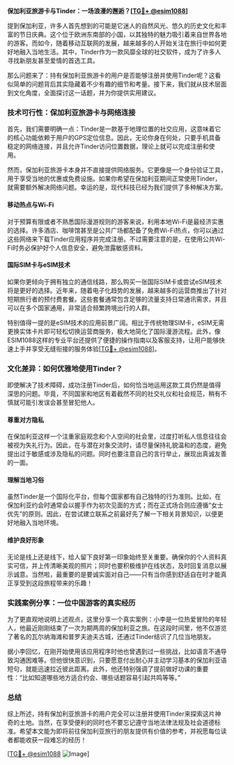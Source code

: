 **保加利亚旅游卡与Tinder：一场浪漫的邂逅？[[TG💪+ @esim1088](https://t.me/s/esim1088)]**

提到保加利亚，许多人首先想到的可能是它迷人的自然风光、悠久的历史文化和丰富的节日庆典。这个位于欧洲东南部的小国，以其独特的魅力吸引着来自世界各地的游客。而如今，随着移动互联网的发展，越来越多的人开始关注在旅行中如何更好地融入当地生活。其中，Tinder作为一款风靡全球的社交软件，成为了许多人寻找新朋友甚至爱情的首选工具。

那么问题来了：持有保加利亚旅游卡的用户是否能够注册并使用Tinder呢？这看似简单的问题背后其实隐藏着不少有趣的细节和考量。接下来，我们就从技术层面到文化角度，全面探讨这一话题，并为你提供实用建议。

### 技术可行性：保加利亚旅游卡与网络连接

首先，我们需要明确一点：Tinder是一款基于地理位置的社交应用，这意味着它的核心功能依赖于用户的GPS定位信息。因此，无论你身在何处，只要手机具备稳定的网络连接，并且允许Tinder访问位置数据，理论上就可以完成注册和使用。

然而，保加利亚旅游卡本身并不直接提供网络服务。它更像是一个身份验证工具，用于享受当地的优惠或免费设施。如果你希望在保加利亚期间正常使用Tinder，就需要额外解决网络问题。幸运的是，现代科技已经为我们提供了多种解决方案。

#### 移动热点与Wi-Fi
对于预算有限或者不熟悉国际漫游规则的游客来说，利用本地Wi-Fi是最经济实惠的选择。许多酒店、咖啡馆甚至是公共广场都配备了免费Wi-Fi热点，你可以通过这些网络来下载Tinder应用程序并完成注册。不过需要注意的是，在使用公共Wi-Fi时务必保护好个人信息安全，避免泄露敏感资料。

#### 国际SIM卡与eSIM技术
如果你更倾向于拥有独立的通信线路，那么购买一张国际SIM卡或尝试eSIM技术将是更好的选择。近年来，随着电子化趋势的发展，越来越多的运营商推出了针对短期旅行者的预付费套餐。这些套餐通常包含足够的流量支持日常通讯需求，并且可以在多个国家通用，非常适合频繁跨境出行的人群。

特别值得一提的是eSIM技术的应用前景广阔。相比于传统物理SIM卡，eSIM无需更换实体卡片即可轻松切换运营商服务，极大地简化了国际漫游流程。此外，像ESIM1088这样的专业平台还提供了便捷的操作指南以及客服支持，让用户能够快速上手并享受无缝衔接的服务体验[[TG💪+ @esim1088](https://t.me/s/esim1088)]。

### 文化差异：如何优雅地使用Tinder？

即使解决了技术障碍，成功注册Tinder后，如何恰当地运用这款工具仍然是值得深思的问题。毕竟，不同国家和地区有着截然不同的社交礼仪和社会规范，稍有不慎就可能引发误会甚至冒犯他人。

#### 尊重对方隐私
在保加利亚这样一个注重家庭观念和个人空间的社会里，过度打听私人信息往往会被视为失礼行为。因此，在与潜在对象交流时，请尽量保持礼貌温和的态度，避免提出过于敏感或涉及隐私的问题。同时也要注意自己的言行举止，展现出真诚友善的一面。

#### 理解当地习俗
虽然Tinder是一个国际化平台，但每个国家都有自己独特的行为准则。比如，在保加利亚约会时通常会以握手作为初次见面的方式；而在正式场合则应遵循“女士优先”的原则。因此，在尝试建立联系之前最好先了解一下相关背景知识，以便更好地融入当地环境。

#### 维护良好形象
无论是线上还是线下，给人留下良好第一印象始终至关重要。确保你的个人资料真实可信，并上传清晰美观的照片；同时也要积极维护在线状态，及时回复消息以展示诚意。当然啦，最重要的是要诚实面对自己——只有当你感到舒适自在时才能真正享受到这段旅程带来的乐趣！

### 实践案例分享：一位中国游客的真实经历

为了更直观地说明上述观点，这里分享一个真实案例：小李是一位热爱冒险的年轻人，他最近刚刚结束了一次为期两周的保加利亚之旅。在这段时间里，他不仅游览了著名的瓦尔纳海滩和普罗夫迪夫古城，还通过Tinder结识了几位当地朋友。

据小李回忆，在刚开始使用该应用程序时他也曾遇到过一些挑战，比如语言不通导致沟通困难等。但他很快意识到，只要愿意付出耐心并主动学习基本的保加利亚语短句，就能迅速拉近彼此距离。此外，他还特别强调了提前做好功课的重要性：“比如知道哪些地方适合约会、哪些话题容易引起共鸣等等。”

### 总结

综上所述，持有保加利亚旅游卡的用户完全可以注册并使用Tinder来探索这片神奇的土地。当然，在享受便利的同时也不要忘记遵守当地法律法规及社会道德标准。希望本文能为即将前往保加利亚旅行的朋友提供有价值的参考，并祝愿每位读者都能收获一段难忘的经历！

[[TG💪+ @esim1088](https://t.me/s/esim1088) ![Image](https://i.postimg.cc/4NQfJmqS/Snipaste-2025-05-13-00-14-12.png)]